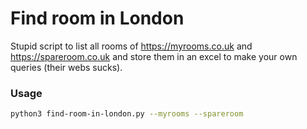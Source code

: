# Find room in London

Stupid script to list all rooms of https://myrooms.co.uk and https://spareroom.co.uk and store them in an excel to make your own queries (their webs sucks).

### Usage

```bash
python3 find-room-in-london.py --myrooms --spareroom
```